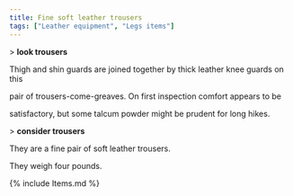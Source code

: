 ```yaml
---
title: Fine soft leather trousers
tags: ["Leather equipment", "Legs items"]
---
```

\> **look trousers**

Thigh and shin guards are joined together by thick leather knee guards
on this

pair of trousers-come-greaves. On first inspection comfort appears to be

satisfactory, but some talcum powder might be prudent for long hikes.

\> **consider trousers**

They are a fine pair of soft leather trousers.

They weigh four pounds.

{% include Items.md %}
